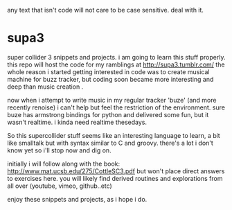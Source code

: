any text that isn't code will not care to be case sensitive. deal with it. 

supa3
=====

super collider 3 snippets and projects. i am going to learn this stuff properly. this repo will host the code for my ramblings at http://supa3.tumblr.com/
the whole reason i started getting interested in code was to create musical machine for buzz tracker, but coding soon became more interesting and deep than music creation 
. 

now when i attempt to write music in my regular tracker 'buze' (and more recently renoise) i can't help but feel the restriction of 
the environment. sure buze has armstrong bindings for python and delivered some fun, but it wasn't realtime. i kinda need realtime thesedays.

So this supercollider stuff seems like an interesting language to learn, a bit like smalltalk but with syntax similar to C and groovy. there's a lot i don't know yet
so i'll stop now and dig on. 

initially i will follow along with the book: http://www.mat.ucsb.edu/275/CottleSC3.pdf but won't place direct answers to exercises
here. you will likely find derived routines and explorations from all over (youtube, vimeo, github..etc)

enjoy these snippets and projects, as i hope i do.
